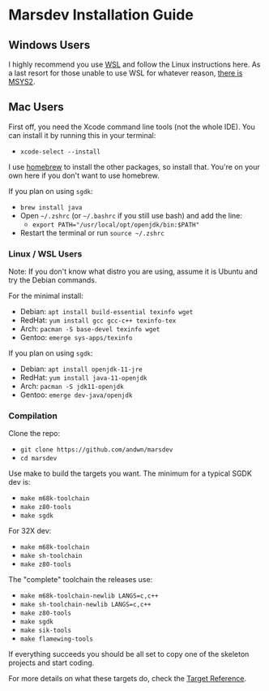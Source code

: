 # Marsdev Installation Guide


## Windows Users

I highly recommend you use [WSL](https://learn.microsoft.com/en-us/windows/wsl/install)
and follow the Linux instructions here.
As a last resort for those unable to use WSL for whatever reason,
[there is MSYS2](install_msys_legacy.md).


## Mac Users

First off, you need the Xcode command line tools (not the whole IDE).
You can install it by running this in your terminal:
 - `xcode-select --install`

I use [homebrew](https://brew.sh/) to install the other packages, so install that.
You're on your own here if you don't want to use homebrew.

If you plan on using `sgdk`:
 - `brew install java`
 - Open `~/.zshrc` (or `~/.bashrc` if you still use bash) and add the line:
   - `export PATH="/usr/local/opt/openjdk/bin:$PATH"`
 - Restart the terminal or run `source ~/.zshrc`


### Linux / WSL Users

Note: If you don't know what distro you are using, assume it is Ubuntu and try the Debian commands.

For the minimal install:
 * Debian: `apt install build-essential texinfo wget`
 * RedHat: `yum install gcc gcc-c++ texinfo-tex`
 * Arch: `pacman -S base-devel texinfo wget`
 * Gentoo: `emerge sys-apps/texinfo`

If you plan on using `sgdk`:
 * Debian: `apt install openjdk-11-jre`
 * RedHat: `yum install java-11-openjdk`
 * Arch: `pacman -S jdk11-openjdk`
 * Gentoo: `emerge dev-java/openjdk`


### Compilation

Clone the repo:
 - `git clone https://github.com/andwn/marsdev`
 - `cd marsdev`

Use make to build the targets you want.
The minimum for a typical SGDK dev is:
 - `make m68k-toolchain`
 - `make z80-tools`
 - `make sgdk`

For 32X dev:
 - `make m68k-toolchain`
 - `make sh-toolchain`
 - `make z80-tools`

The "complete" toolchain the releases use:
 - `make m68k-toolchain-newlib LANGS=c,c++`
 - `make sh-toolchain-newlib LANGS=c,c++`
 - `make z80-tools`
 - `make sgdk`
 - `make sik-tools`
 - `make flamewing-tools`

If everything succeeds you should be all set to copy one of the skeleton projects and start coding.

For more details on what these targets do, check the [Target Reference](targets.md).
